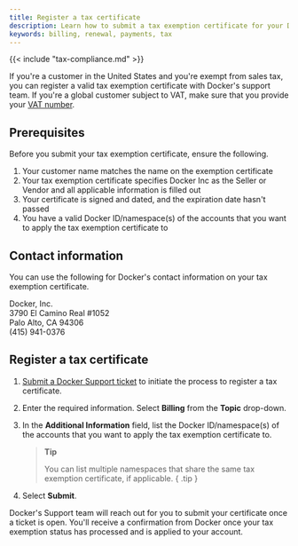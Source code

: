 ```yaml
---
title: Register a tax certificate
description: Learn how to submit a tax exemption certificate for your Docker billing.
keywords: billing, renewal, payments, tax
---
```


{{< include "tax-compliance.md" >}}

If you're a customer in the United States and you're exempt from sales tax, you can register a valid tax exemption certificate with Docker's support team. If you're a global customer subject to VAT, make sure that you provide your [VAT number](/billing/core-billing/history/#include-your-vat-number-on-your-invoice).

## Prerequisites

Before you submit your tax exemption certificate, ensure the following.

1. Your customer name matches the name on the exemption certificate
2. Your tax exemption certificate specifies Docker Inc as the Seller or Vendor and all applicable information is filled out
3. Your certificate is signed and dated, and the expiration date hasn't passed
4. You have a valid Docker ID/namespace(s) of the accounts that you want to apply the tax exemption certificate to

## Contact information

You can use the following for Docker's contact information on your tax exemption certificate.

Docker, Inc.  
3790 El Camino Real #1052  
Palo Alto, CA 94306  
(415) 941-0376

## Register a tax certificate

1. [Submit a Docker Support ticket](https://hub.docker.com/support/contact) to initiate the process to register a tax certificate.
2. Enter the required information. Select **Billing** from the **Topic** drop-down.
3. In the **Additional Information** field, list the Docker ID/namespace(s) of the accounts that you want to apply the tax exemption certificate to.  

   > **Tip**
   >
   > You can list multiple namespaces that share the same tax exemption certificate, if applicable.
   { .tip }
4. Select **Submit**.

Docker's Support team will reach out for you to submit your certificate once a ticket is open. You'll receive a confirmation from Docker once your tax exemption status has processed and is applied to your account.